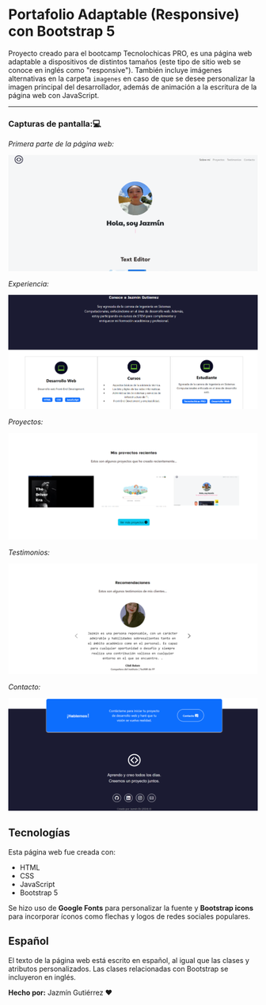 # Portafolio Adaptable (Responsive) con Bootstrap 5

Proyecto creado para el bootcamp Tecnolochicas PRO, es una página web adaptable a dispositivos de distintos tamaños (este tipo de sitio web se conoce en inglés como "responsive"). 
También incluye imágenes alternativas en la carpeta `imagenes` en caso de que se desee personalizar la imagen principal del desarrollador, además de animación a la escritura de la página web con JavaScript.
****

### Capturas de pantalla:💻

*Primera parte de la página web:*

![imagen]("./../imagenes/Captura1.png)

*Experiencia:*

![Experiencia](imagenes/captura2.png)

*Proyectos:*

![Proyectos](imagenes/captura3.png)

*Testimonios:*

![Testimonios](imagenes/captura4.png)

*Contacto:*

![Contacto](imagenes/captura5.png)

## Tecnologías

Esta página web fue creada con:

* HTML
* CSS
* JavaScript 
* Bootstrap 5

Se hizo uso de **Google Fonts** para personalizar la fuente y **Bootstrap icons** para incorporar íconos como flechas y logos de redes sociales populares. 

## Español

El texto de la página web está escrito en español, al igual que las clases y atributos personalizados. Las clases relacionadas con Bootstrap se incluyeron en inglés.

**Hecho por:**
Jazmín Gutiérrez ❤




